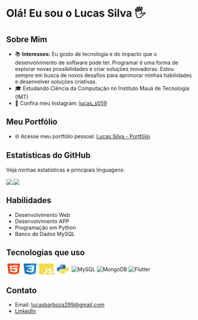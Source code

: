 # Olá! Eu sou o Lucas Silva 🖐️

## Sobre Mim
- 📚 **Interesses:** Eu gosto de tecnologia e do impacto que o desenvolvimento de software pode ter. Programar é uma forma de explorar novas possibilidades e criar soluções inovadoras. Estou sempre em busca de novos desafios para aprimorar minhas habilidades e desenvolver soluções criativas.
- 🎓 Estudando Ciência da Computação no Instituto Mauá de Tecnologia (IMT)
- 📸 Confira meu Instagram: [lucas_s059](https://www.instagram.com/lucas_s059/)

## Meu Portfólio
- 🌐 Acesse meu portfólio pessoal: [Lucas Silva - Portfólio](https://portfolio-yg0y.onrender.com/)

## Estatísticas do GitHub
Veja minhas estatísticas e principais linguagens:

<a href="https://github.com/anuraghazra/github-readme-stats">
  <img height=200 align="center" src="https://github-readme-stats.vercel.app/api?username=LucasS059&theme=radical" />
</a>
<a href="https://github.com/anuraghazra/convoychat">
  <img height=200 align="center" src="https://github-readme-stats.vercel.app/api/top-langs?username=LucasS059&layout=compact&langs_count=8&card_width=320&theme=radical" />
</a>

## Habilidades
- Desenvolvimento Web
- Desenvolvimento APP
- Programação em Python
- Banco de Dados MySQL

## Tecnologias que uso
<div style="display: inline_block">
  <img align="center" alt="HTML" height="30" width="40" src="https://raw.githubusercontent.com/devicons/devicon/master/icons/html5/html5-original.svg">
  <img align="center" alt="CSS" height="30" width="40" src="https://raw.githubusercontent.com/devicons/devicon/master/icons/css3/css3-original.svg">
  <img align="center" alt="Js" height="30" width="40" src="https://raw.githubusercontent.com/devicons/devicon/master/icons/javascript/javascript-plain.svg">
  <img align="center" alt="Python" height="30" width="40" src="https://raw.githubusercontent.com/devicons/devicon/master/icons/python/python-original.svg">
  <img align="center" alt="MySQL" height="40" width="40" src="https://cdn.jsdelivr.net/gh/devicons/devicon/icons/mysql/mysql-original-wordmark.svg">
  <img align="center" alt="MongoDB" height="30" width="40" src="https://cdn.jsdelivr.net/gh/devicons/devicon/icons/mongodb/mongodb-original-wordmark.svg">
  <img align="center" alt="Flutter" height="30" width="40" src="https://cdn.jsdelivr.net/gh/devicons/devicon/icons/flutter/flutter-original.svg">
</div>

## Contato
- Email: lucasbarboza299@gmail.com
- [LinkedIn](https://www.linkedin.com/in/lucas-silva-barboza-a2568b285/)
